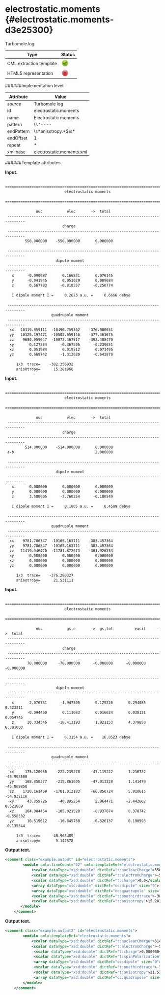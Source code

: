 # electrostatic.moments {#electrostatic.moments-d3e25300}

Turbomole log

| Type                                                                                                                                                                                                  | Status                                                                                                                                                                                                |
|----|----|
| CML extraction template                                                                                                                                                                               | ![](/imgs/Total.png)                                                                                                                                                                                  |
| HTML5 representation                                                                                                                                                                                  | ![](/imgs/None.png)                                                                                                                                                                                   |

######Implementation level

| Attribute                                                                                                                                                                                             | Value                                                                                                                                                                                                 |
|----|----|
| *source*                                                                                                                                                                                              | Turbomole log                                                                                                                                                                                         |
| id                                                                                                                                                                                                    | electrostatic.moments                                                                                                                                                                                 |
| name                                                                                                                                                                                                  | Electrostatic moments                                                                                                                                                                                 |
| pattern                                                                                                                                                                                               | \\s\*----|\\s\*\$\\s\*electrostatic\\smoments\\s\*\$\\s\*----|\\s\*                                                                                                                                         |
| endPattern                                                                                                                                                                                            | \\s\*anisotropy.\*\$\\s\*                                                                                                                                                                             |
| endOffset                                                                                                                                                                                             | 1                                                                                                                                                                                                     |
| repeat                                                                                                                                                                                                | \*                                                                                                                                                                                                    |
| xml:base                                                                                                                                                                                              | electrostatic.moments.xml                                                                                                                                                                             |

######Template attributes

**Input.**

     ==============================================================================
                               electrostatic moments
     ==============================================================================

                  nuc           elec       ->  total
     ------------------------------------------------------------------------------
                              charge      
     ------------------------------------------------------------------------------
             550.000000    -550.000000       0.000000

     ------------------------------------------------------------------------------
                           dipole moment  
     ------------------------------------------------------------------------------
       x      -0.090687       0.166831       0.076145
       y      -0.041945       0.051629       0.009684
       z       0.567783      -0.818557      -0.250774

       I dipole moment I =     0.2623 a.u. =     0.6666 debye 

     ------------------------------------------------------------------------------
                         quadrupole moment
     ------------------------------------------------------------------------------
      xx   10119.859111  -10496.759762    -376.900651
      yy   10125.197471  -10502.659146    -377.461675
      zz    9680.059047  -10072.467517    -392.408470
      xy       0.127854      -0.367505      -0.239651
      xz       0.051984       0.019512       0.071495
      yz       0.669742      -1.313620      -0.643878

         1/3  trace=    -382.256932
         anisotropy=      15.281960
        
        

**Input.**

     ==============================================================================
                               electrostatic moments
     ==============================================================================

                  nuc           elec       ->  total
     ------------------------------------------------------------------------------
                              charge      
     ------------------------------------------------------------------------------
             514.000000    -514.000000       0.000000
     a-b                                     2.000000

     ------------------------------------------------------------------------------
                           dipole moment  
     ------------------------------------------------------------------------------
       x       0.000000       0.000000       0.000000
       y       0.000000       0.000000       0.000000
       z       3.580005      -3.760554      -0.180549

       I dipole moment I =     0.1805 a.u. =     0.4589 debye 

     ------------------------------------------------------------------------------
                         quadrupole moment
     ------------------------------------------------------------------------------
      xx    9781.706347  -10165.163711    -383.457364
      yy    9781.706347  -10165.163711    -383.457364
      zz   11419.946420  -11781.872673    -361.926253
      xy       0.000000       0.000000       0.000000
      xz       0.000000       0.000000       0.000000
      yz       0.000000       0.000000       0.000000

         1/3  trace=    -376.280327
         anisotropy=      21.531111
             
        

**Input.**

     ==============================================================================
                               electrostatic moments
     ==============================================================================
     
                  nuc           gs,e       ->  gs,tot          excit     ->  total
     ------------------------------------------------------------------------------
                              charge      
     ------------------------------------------------------------------------------
              78.000000     -78.000000      -0.000000      -0.000000      -0.000000
     
     ------------------------------------------------------------------------------
                           dipole moment  
     ------------------------------------------------------------------------------
       x       2.076731      -1.947505       0.129226       0.294085       0.423311
       y      -0.094460       0.111083       0.016624       0.038121       0.054745
       z      20.334346     -18.413193       1.921153       4.379850       6.301003
     
       I dipole moment I =     6.3154 a.u. =    16.0523 debye 
     
     ------------------------------------------------------------------------------
                         quadrupole moment
     ------------------------------------------------------------------------------
      xx     175.120056    -222.239278     -47.119222       1.210722     -45.908500
      yy     168.850277    -215.861605     -47.011328       1.141470     -45.869858
      zz    1720.161459   -1781.012183     -60.850724       5.918615     -54.932110
      xy      43.859726     -40.895254       2.964471      -2.442602       0.521869
      xz     104.084454    -105.021528      -0.937074       0.378742      -0.558332
      yz      10.519612     -10.845750      -0.326137       0.190593      -0.135544
     
         1/3  trace=     -48.903489
         anisotropy=       9.142378
        
        

**Output text.**

```xml
<comment class="example.output" id="electrostatic.moments">
        <module cmlx:lineCount="32" cmlx:templateRef="electrostatic.moments">
            <scalar dataType="xsd:double" dictRef="t:nuclearCharge">550.000000</scalar>
            <scalar dataType="xsd:double" dictRef="t:electronCharge">-550.000000</scalar>
            <scalar dataType="xsd:double" dictRef="t:charge">0.0</scalar>
            <array dataType="xsd:double" dictRef="cc:dipole" size="9">-0.090687 0.166831 0.076145 -0.041945 0.051629 0.009684 0.567783 -0.818557 -0.250774</array> 
            <array dataType="xsd:double" dictRef="cc:quadrupole" size="18">10119.859111 -10496.759762 -376.900651 10125.197471 -10502.659146 -377.461675 9680.059047 -10072.467517 -392.40847 0.127854 -0.367505     -0.239651 0.051984 0.019512 0.071495 0.669742 -1.31362 -0.643878</array>
            <scalar dataType="xsd:double" dictRef="t:onethirdtrace">-382.256932</scalar>
            <scalar dataType="xsd:double" dictRef="t:anisotropy">15.28196</scalar>
       </module>
    </comment>
```

**Output text.**

```xml
<comment class="example.output2" id="electrostatic.moments">
        <module cmlx:templateRef="electrostatic.moments">
            <scalar dataType="xsd:double" dictRef="t:nuclearCharge">514.000000</scalar>
            <scalar dataType="xsd:double" dictRef="t:electronCharge">-514.000000</scalar>
             <scalar dataType="xsd:double" dictRef="t:charge">0.000000</scalar>
             <scalar dataType="xsd:double" dictRef="t:spinPolarization">2.000000</scalar>
             <array dataType="xsd:double" dictRef="cc:dipole" size="9">0.000000 0.000000 0.000000 0.000000 0.000000 0.000000 3.580005 -3.760554 -0.180549</array>
             <scalar dataType="xsd:double" dictRef="t:onethirdtrace">-376.280327</scalar>
             <scalar dataType="xsd:double" dictRef="t:anisotropy">21.531111</scalar>
             <array dataType="xsd:double" dictRef="cc:quadrupole" size="18">9781.706347 -10165.163711 -383.457364 9781.706347 -10165.163711 -383.457364 11419.946420 -11781.872673 -361.926253 0.000000 0.000000 0.000000 0.000000 0.000000 0.000000 0.000000 0.000000 0.000000</array>
        </module>
    </comment>
```
